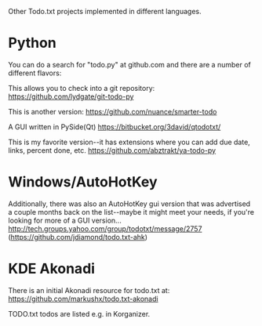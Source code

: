 Other Todo.txt projects implemented in different languages.

# Python
You can do a search for "todo.py" at github.com and there are a number of different flavors:

This allows you to check into a git repository:
https://github.com/lydgate/git-todo-py

This is another version:
https://github.com/nuance/smarter-todo

A GUI written in PySide(Qt)
https://bitbucket.org/3david/qtodotxt/

This is my favorite version--it has extensions where you can add due date, links, percent done, etc. 
https://github.com/abztrakt/ya-todo-py

# Windows/AutoHotKey 

Additionally, there was also an AutoHotKey gui version that was advertised a couple months back on the list--maybe it might meet your needs, if you're looking for more of a GUI version...
http://tech.groups.yahoo.com/group/todotxt/message/2757
(https://github.com/jdiamond/todo.txt-ahk)

# KDE Akonadi

There is an initial Akonadi resource for todo.txt at:
https://github.com/markushx/todo.txt-akonadi

TODO.txt todos are listed e.g. in Korganizer.
